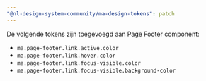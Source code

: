 ```yaml
---
"@nl-design-system-community/ma-design-tokens": patch
---
```


De volgende tokens zijn toegevoegd aan Page Footer component:

- `ma.page-footer.link.active.color`
- `ma.page-footer.link.hover.color`
- `ma.page-footer.link.focus-visible.color`
- `ma.page-footer.link.focus-visible.background-color`
